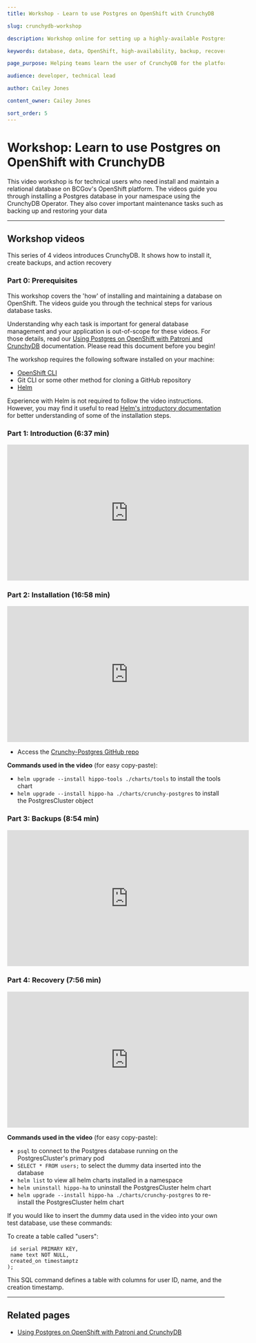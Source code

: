 ```yaml
---
title: Workshop - Learn to use Postgres on OpenShift with CrunchyDB

slug: crunchydb-workshop

description: Workshop online for setting up a highly-available Postgres database on the OpenShift platform using the Postgres Operator by CrunchyDB.

keywords: database, data, OpenShift, high-availability, backup, recovery, crunchy, crunchydb, postgres, postgresql

page_purpose: Helping teams learn the user of CrunchyDB for the platform and their applications 

audience: developer, technical lead

author: Cailey Jones

content_owner: Cailey Jones

sort_order: 5
---
```


# Workshop: Learn to use Postgres on OpenShift with CrunchyDB
This video workshop is for technical users who need install and maintain a relational database on BCGov's OpenShift platform. The videos guide you through installing a Postgres database in your namespace using the CrunchyDB Operator. They also cover important maintenance tasks such as backing up and restoring your data

---

## Workshop videos
This series of 4 videos introduces CrunchyDB. It shows how to install it, create backups, and action recovery

### Part 0: Prerequisites
This workshop covers the 'how' of installing and maintaining a database on OpenShift. The videos guide you through the technical steps for various database tasks.

Understanding why each task is important for general database management and your application is out-of-scope for these videos. For those details, read our [Using Postgres on OpenShift with Patroni and CrunchyDB](../database-and-api-management/postgres-how-to.md#crunchydb-architecture) documentation. Please read this document before you begin!

The workshop requires the following software installed on your machine:
* [OpenShift CLI](../openshift-projects-and-access/install-the-oc-command-line-tool.md)
* Git CLI or some other method for cloning a GitHub repository
* [Helm](https://helm.sh/docs/intro/install/)

Experience with Helm is not required to follow the video instructions. However, you may find it useful to read [Helm's introductory documentation](https://helm.sh/docs/intro/using_helm/) for better understanding of some of the installation steps. 


### Part 1: Introduction (6:37 min) 

<iframe width="560" height="315" src="https://www.youtube.com/embed/z4-LXybx6sk?si=er5z0-rJAOTOxb8j" title="YouTube video player" frameborder="0" allow="accelerometer; autoplay; clipboard-write; encrypted-media; gyroscope; picture-in-picture; web-share" referrerpolicy="strict-origin-when-cross-origin" allowfullscreen></iframe>

### Part 2: Installation (16:58 min)

<iframe width="560" height="315" src="https://www.youtube.com/embed/795WJ6tIBGg?si=DSiArN_xu_wkxrSK" title="YouTube video player" frameborder="0" allow="accelerometer; autoplay; clipboard-write; encrypted-media; gyroscope; picture-in-picture; web-share" referrerpolicy="strict-origin-when-cross-origin" allowfullscreen></iframe>

* Access the [Crunchy-Postgres GitHub repo](https://github.com/bcgov/crunchy-postgres)

**Commands used in the video** (for easy copy-paste):
* `helm upgrade --install hippo-tools ./charts/tools` to install the tools chart
* `helm upgrade --install hippo-ha ./charts/crunchy-postgres` to install the PostgresCluster object

### Part 3: Backups (8:54 min)

<iframe width="560" height="315" src="https://www.youtube.com/embed/8PY6DD7QbNQ?si=k5YqqctyU4tM-KcA" title="YouTube video player" frameborder="0" allow="accelerometer; autoplay; clipboard-write; encrypted-media; gyroscope; picture-in-picture; web-share" referrerpolicy="strict-origin-when-cross-origin" allowfullscreen></iframe>

### Part 4: Recovery (7:56 min)

<iframe width="560" height="315" src="https://www.youtube.com/embed/qRD9tLL4iew?si=K-zRdpi79d-0QZPV" title="YouTube video player" frameborder="0" allow="accelerometer; autoplay; clipboard-write; encrypted-media; gyroscope; picture-in-picture; web-share" referrerpolicy="strict-origin-when-cross-origin" allowfullscreen></iframe>

**Commands used in the video** (for easy copy-paste):
* `psql` to connect to the Postgres database running on the PostgresCluster's primary pod
* `SELECT * FROM users;` to select the dummy data inserted into the database
* `helm list` to view all helm charts installed in a namespace
* `helm uninstall hippo-ha` to uninstall the PostgresCluster helm chart
* `helm upgrade --install hippo-ha ./charts/crunchy-postgres` to re-install the PostgresCluster helm chart

If you would like to insert the dummy data used in the video into your own test database, use these commands:

To create a table called "users":

```CREATE TABLE users (
 id serial PRIMARY KEY,
 name text NOT NULL,
 created_on timestamptz
);
```
This SQL command defines a table with columns for user ID, name, and the creation timestamp.

---
## Related pages

* [Using Postgres on OpenShift with Patroni and CrunchyDB](docs/database-and-api-management/postgres-how-to.md) 
